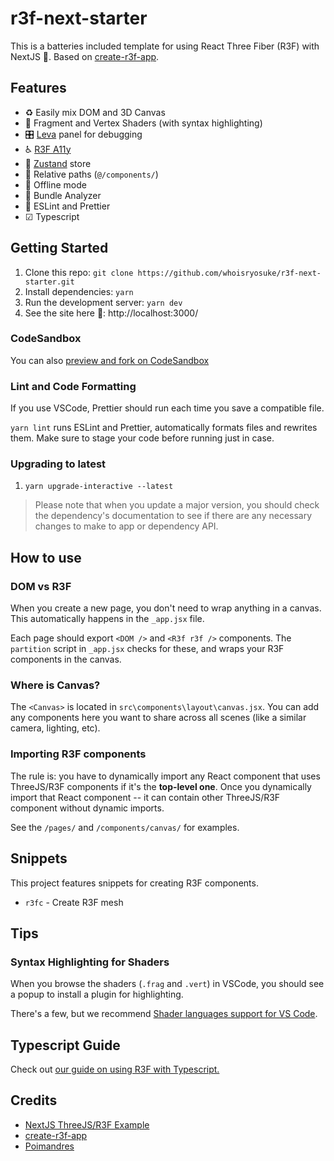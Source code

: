 # r3f-next-starter

This is a batteries included template for using React Three Fiber (R3F) with NextJS 🔋. Based on [create-r3f-app](https://github.com/utsuboco/create-r3f-app).

## Features

- ♻ Easily mix DOM and 3D Canvas
- 🎨 Fragment and Vertex Shaders (with syntax highlighting)
- 🎛 [Leva](https://github.com/pmndrs/leva) panel for debugging
- ♿ [R3F A11y](https://github.com/pmndrs/react-three-a11y)
- 🏪 [Zustand](https://github.com/pmndrs/zustand) store
- 📁 Relative paths (`@/components/`)
- 📴 Offline mode
- 🍱 Bundle Analyzer
- 👕 ESLint and Prettier
- ☑ Typescript

## Getting Started

1. Clone this repo: `git clone https://github.com/whoisryosuke/r3f-next-starter.git`
1. Install dependencies: `yarn`
1. Run the development server: `yarn dev`
1. See the site here 👀: http://localhost:3000/

### CodeSandbox

You can also [preview and fork on CodeSandbox](https://githubbox.com/whoisryosuke/r3f-next-starter)

### Lint and Code Formatting

If you use VSCode, Prettier should run each time you save a compatible file.

`yarn lint` runs ESLint and Prettier, automatically formats files and rewrites them. Make sure to stage your code before running just in case.

### Upgrading to latest

1. `yarn upgrade-interactive --latest`

> Please note that when you update a major version, you should check the dependency's documentation to see if there are any necessary changes to make to app or dependency API.

## How to use

### DOM vs R3F

When you create a new page, you don't need to wrap anything in a canvas. This automatically happens in the `_app.jsx` file.

Each page should export `<DOM />` and `<R3f r3f />` components. The `partition` script in `_app.jsx` checks for these, and wraps your R3F components in the canvas.

### Where is Canvas?

The `<Canvas>` is located in `src\components\layout\canvas.jsx`. You can add any components here you want to share across all scenes (like a similar camera, lighting, etc).

### Importing R3F components

The rule is: you have to dynamically import any React component that uses ThreeJS/R3F components if it's the **top-level one**. Once you dynamically import that React component -- it can contain other ThreeJS/R3F component without dynamic imports.

See the `/pages/` and `/components/canvas/` for examples.

## Snippets

This project features snippets for creating R3F components.

- `r3fc` - Create R3F mesh

## Tips

### Syntax Highlighting for Shaders

When you browse the shaders (`.frag` and `.vert`) in VSCode, you should see a popup to install a plugin for highlighting.

There's a few, but we recommend [Shader languages support for VS Code](https://marketplace.visualstudio.com/items?itemName=slevesque.shader).

## Typescript Guide

Check out [our guide on using R3F with Typescript.](./docs/typescript.md)

## Credits

- [NextJS ThreeJS/R3F Example](https://github.com/vercel/next.js/tree/canary/examples/with-three-js)
- [create-r3f-app](https://github.com/utsuboco/create-r3f-app)
- [Poimandres](https://github.com/pmndrs/)
